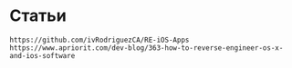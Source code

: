 # Статьи

```text
https://github.com/ivRodriguezCA/RE-iOS-Apps
https://www.apriorit.com/dev-blog/363-how-to-reverse-engineer-os-x-and-ios-software
```

 

